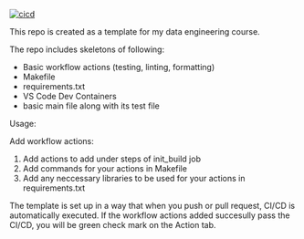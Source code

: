  [![cicd](https://github.com/nogibjj/IDS706_Week6_KM632/actions/workflows/python.yml/badge.svg)](https://github.com/nogibjj/IDS706_Week6_KM632/actions/workflows/python.yml)
 
This repo is created as a template for my data engineering course. 

 The repo includes skeletons of following:

 * Basic workflow actions (testing, linting, formatting)
 * Makefile
 * requirements.txt
 * VS Code Dev Containers
 * basic main file along with its test file

 Usage: 

 Add workflow actions: 

 1. Add actions to add under steps of init_build job
 2. Add commands for your actions in Makefile
 3. Add any neccessary libraries to be used for your actions in requirements.txt

 The template is set up in a way that when you push or pull request, CI/CD is automatically executed. 
 If the workflow actions added succesully pass the CI/CD, you will be green check mark on the Action tab.